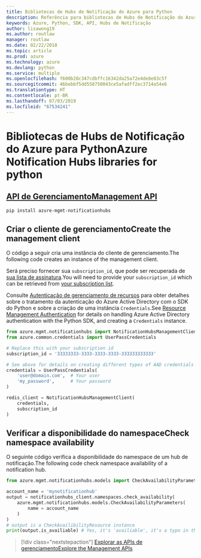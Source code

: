 ```yaml
---
title: Bibliotecas de Hubs de Notificação do Azure para Python
description: Referência para bibliotecas de Hubs de Notificação do Azure para Python
keywords: Azure, Python, SDK, API, Hubs de Notificação
author: lisawong19
ms.author: routlaw
manager: routlaw
ms.date: 02/22/2018
ms.topic: article
ms.prod: azure
ms.technology: azure
ms.devlang: python
ms.service: multiple
ms.openlocfilehash: f600b28c347cdbffc16342da25a72e4de8e83c5f
ms.sourcegitcommit: 46bebbf5dd558750043ce5afadff2ec3714a54e6
ms.translationtype: HT
ms.contentlocale: pt-BR
ms.lasthandoff: 07/03/2019
ms.locfileid: "67534241"
---
```

# <a name="azure-notification-hubs-libraries-for-python"></a><span data-ttu-id="e3655-104">Bibliotecas de Hubs de Notificação do Azure para Python</span><span class="sxs-lookup"><span data-stu-id="e3655-104">Azure Notification Hubs libraries for python</span></span>

## <a name="management-apipythonapioverviewazurenotificationhubsmanagement"></a>[<span data-ttu-id="e3655-105">API de Gerenciamento</span><span class="sxs-lookup"><span data-stu-id="e3655-105">Management API</span></span>](/python/api/overview/azure/notificationhubs/management)

```bash
pip install azure-mgmt-notificationhubs
```

## <a name="create-the-management-client"></a><span data-ttu-id="e3655-106">Criar o cliente de gerenciamento</span><span class="sxs-lookup"><span data-stu-id="e3655-106">Create the management client</span></span>

<span data-ttu-id="e3655-107">O código a seguir cria uma instância do cliente de gerenciamento.</span><span class="sxs-lookup"><span data-stu-id="e3655-107">The following code creates an instance of the management client.</span></span>

<span data-ttu-id="e3655-108">Será preciso fornecer sua ``subscription_id``, que pode ser recuperada de [sua lista de assinatura](https://manage.windowsazure.com/#Workspaces/AdminTasks/SubscriptionMapping).</span><span class="sxs-lookup"><span data-stu-id="e3655-108">You will need to provide your ``subscription_id`` which can be retrieved from [your subscription list](https://manage.windowsazure.com/#Workspaces/AdminTasks/SubscriptionMapping).</span></span>

<span data-ttu-id="e3655-109">Consulte [Autenticação de gerenciamento de recursos](/python/azure/python-sdk-azure-authenticate) para obter detalhes sobre o tratamento da autenticação do Azure Active Directory com o SDK do Python e sobre a criação de uma instância ``Credentials``.</span><span class="sxs-lookup"><span data-stu-id="e3655-109">See [Resource Management Authentication](/python/azure/python-sdk-azure-authenticate) for details on handling Azure Active Directory authentication with the Python SDK, and creating a ``Credentials`` instance.</span></span>

```python
from azure.mgmt.notificationhubs import NotificationHubsManagementClient
from azure.common.credentials import UserPassCredentials

# Replace this with your subscription id
subscription_id = '33333333-3333-3333-3333-333333333333'

# See above for details on creating different types of AAD credentials
credentials = UserPassCredentials(
    'user@domain.com',  # Your user
    'my_password',      # Your password
)

redis_client = NotificationHubsManagementClient(
    credentials,
    subscription_id
)
```

## <a name="check-namespace-availability"></a><span data-ttu-id="e3655-110">Verificar a disponibilidade do namespace</span><span class="sxs-lookup"><span data-stu-id="e3655-110">Check namespace availability</span></span>

<span data-ttu-id="e3655-111">O seguinte código verifica a disponibilidade do namespace de um hub de notificação.</span><span class="sxs-lookup"><span data-stu-id="e3655-111">The following code check namespace availability of a notification hub.</span></span>

```python
from azure.mgmt.notificationhubs.models import CheckAvailabilityParameters

account_name = 'mynotificationhub'
output = notificationhubs_client.namespaces.check_availability(
    azure.mgmt.notificationhubs.models.CheckAvailabilityParameters(
        name = account_name
    )
)
# output is a CheckAvailibilityResource instance
print(output.is_availiable) # Yes, it's 'availiable', it's a typo in the REST API
```

> [!div class="nextstepaction"]
> [<span data-ttu-id="e3655-112">Explorar as APIs de gerenciamento</span><span class="sxs-lookup"><span data-stu-id="e3655-112">Explore the Management APIs</span></span>](/python/api/overview/azure/notificationhubs/management)

